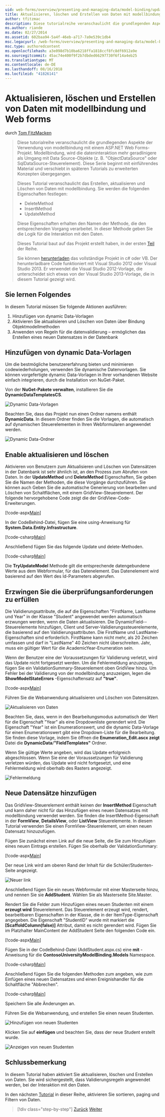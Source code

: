 ```yaml
---
uid: web-forms/overview/presenting-and-managing-data/model-binding/updating-deleting-and-creating-data
title: Aktualisieren, löschen und Erstellen von Daten mit modellbindung und Web Forms | Microsoft-Dokumentation
author: tfitzmac
description: Diese tutorialreihe veranschaulicht die grundlegenden Aspekte der Verwendung von modellbindung mit einem ASP.NET Web Forms-Projekt. Modellbindung macht die dateninteraktion Weitere gerade-...
ms.author: riande
ms.date: 02/27/2014
ms.assetid: 602baa94-5a4f-46eb-a717-7a9e539c1db4
msc.legacyurl: /web-forms/overview/presenting-and-managing-data/model-binding/updating-deleting-and-creating-data
msc.type: authoredcontent
ms.openlocfilehash: a3e098d7b10ba6218ffa1818ccf8fc8df6912a9e
ms.sourcegitcommit: 45ac74e400f9f2b7dbded66297730f6f14a4eb25
ms.translationtype: MT
ms.contentlocale: de-DE
ms.lasthandoff: 08/16/2018
ms.locfileid: "41826141"
---
```

<a name="updating-deleting-and-creating-data-with-model-binding-and-web-forms"></a>Aktualisieren, löschen und Erstellen von Daten mit modellbindung und Web forms
====================
durch [Tom FitzMacken](https://github.com/tfitzmac)

> Diese tutorialreihe veranschaulicht die grundlegenden Aspekte der Verwendung von modellbindung mit einem ASP.NET Web Forms-Projekt. Modellbindung, wird die dateninteraktion mehr geradlinigere als Umgang mit Data Source-Objekte (z. B. "ObjectDataSource" oder SqlDataSource-Steuerelement). Diese Serie beginnt mit einführendes Material und verschiebt in späteren Tutorials zu erweiterten Konzepten übergegangen.
> 
> Dieses Tutorial veranschaulicht das Erstellen, aktualisieren und Löschen von Daten mit modellbindung. Sie werden die folgenden Eigenschaften festlegen:
> 
> - DeleteMethod
> - InsertMethod
> - UpdateMethod
> 
> Diese Eigenschaften erhalten den Namen der Methode, die den entsprechenden Vorgang verarbeitet. In dieser Methode geben Sie die Logik für die Interaktion mit den Daten.
> 
> Dieses Tutorial baut auf das Projekt erstellt haben, in der ersten [Teil](retrieving-data.md) der Reihe.
> 
> Sie können [herunterladen](https://go.microsoft.com/fwlink/?LinkId=286116) das vollständige Projekt in c# oder VB. Der herunterladbare Code funktioniert mit Visual Studio 2012 oder Visual Studio 2013. Er verwendet die Visual Studio 2012-Vorlage, die unterscheidet sich etwas von der Visual Studio 2013-Vorlage, die in diesem Tutorial gezeigt wird.


## <a name="what-youll-build"></a>Sie lernen Folgendes

In diesem Tutorial müssen Sie folgende Aktionen ausführen:

1. Hinzufügen von dynamic Data-Vorlagen
2. Aktivieren Sie aktualisieren und Löschen von Daten über Bindung Objektmodellmethoden
3. Anwenden von Regeln für die datenvalidierung – ermöglichen das Erstellen eines neuen Datensatzes in der Datenbank

## <a name="add-dynamic-data-templates"></a>Hinzufügen von dynamic Data-Vorlagen

Um die bestmögliche benutzererfahrung bieten und minimieren codewiederholungen, verwenden Sie dynamische Datenvorlagen. Sie können vorgefertigte dynamic Data-Vorlagen in Ihrer vorhandenen Website einfach integrieren, durch die Installation von NuGet-Paket.

Von der **NuGet-Pakete verwalten**, installieren Sie die **DynamicDataTemplatesCS**.

![Dynamic Data-Vorlagen](updating-deleting-and-creating-data/_static/image1.png)

Beachten Sie, dass das Projekt nun einen Ordner namens enthält **DynamicData**. In diesem Ordner finden Sie die Vorlagen, die automatisch auf dynamischen Steuerelementen in Ihren Webformularen angewendet werden.

![Dynamic Data-Ordner](updating-deleting-and-creating-data/_static/image2.png)

## <a name="enable-updating-and-deleting"></a>Enable aktualisieren und löschen

Aktivieren von Benutzern zum Aktualisieren und Löschen von Datensätzen in der Datenbank ist sehr ähnlich ist, an den Prozess zum Abrufen von Daten. In der **UpdateMethod** und **DeleteMethod** Eigenschaften, Sie geben Sie die Namen der Methoden, die diese Vorgänge durchzuführen. Sie können auch Geben Sie die automatische Generierung von bearbeiten und Löschen von Schaltflächen, mit einem GridView-Steuerelement. Der folgende hervorgehobene Code zeigt die der GridView-Code-Erweiterungen.

[!code-aspx[Main](updating-deleting-and-creating-data/samples/sample1.aspx?highlight=4-5)]

In der CodeBehind-Datei, fügen Sie eine using-Anweisung für **System.Data.Entity.Infrastructure**.

[!code-csharp[Main](updating-deleting-and-creating-data/samples/sample2.cs)]

Anschließend fügen Sie das folgende Update und delete-Methoden.

[!code-csharp[Main](updating-deleting-and-creating-data/samples/sample3.cs)]

Die **TryUpdateModel** Methode gilt die entsprechende datengebundene Werte aus dem Webformular, für das Datenelement. Das Datenelement wird basierend auf den Wert des Id-Parameters abgerufen.

## <a name="enforce-validation-requirements"></a>Erzwingen Sie die überprüfungsanforderungen zu erfüllen

Die Validierungsattribute, die auf die Eigenschaften "FirstName, LastName und Year" in der Klasse "Student" angewendet werden automatisch erzwungen werden, wenn die Daten aktualisieren. Die DynamicField--Steuerelemente hinzufügen, Client und Server-Validierungssteuerelemente, die basierend auf den Validierungsattributen. Die FirstName und LastName-Eigenschaften sind erforderlich. FirstName kann nicht mehr, als 20 Zeichen umfassen und darf in "LastName" 40 Zeichen nicht überschreiten. Jahr, muss ein gültiger Wert für die AcademicYear-Enumeration sein.

Wenn der Benutzer eine der Voraussetzungen für Validierung verletzt, wird das Update nicht fortgesetzt werden. Um die Fehlermeldung anzuzeigen, fügen Sie ein ValidationSummary-Steuerelement oben GridView hinzu. Um Fehler bei der Validierung von der modellbindung anzuzeigen, legen die **ShowModelStateErrors** -Eigenschaftensatz auf **"true"**. 

[!code-aspx[Main](updating-deleting-and-creating-data/samples/sample4.aspx)]

Führen Sie die Webanwendung aktualisieren und Löschen von Datensätzen.

![Aktualisieren von Daten](updating-deleting-and-creating-data/_static/image3.png)

Beachten Sie, dass, wenn in den Bearbeitungsmodus automatisch der Wert für die Eigenschaft "Year" als eine Dropdownliste gerendert wird. Die Eigenschaft "Year" ist ein Enumerationswert, und die dynamic Data-Vorlage für einen Enumerationswert gibt eine Dropdown-Liste für die Bearbeitung. Sie finden diese Vorlage, indem Sie öffnen die **Enumeration\_Edit.ascx zeigt** Datei die **DynamicData**/**"FieldTemplates"** Ordner.

Wenn Sie gültige Werte angeben, wird das Update erfolgreich abgeschlossen. Wenn Sie eine der Voraussetzungen für Validierung verletzen würden, das Update wird nicht fortgesetzt, und eine Fehlermeldung wird oberhalb des Rasters angezeigt.

![Fehlermeldung](updating-deleting-and-creating-data/_static/image4.png)

## <a name="add-new-records"></a>Neue Datensätze hinzufügen

Das GridView-Steuerelement enthält keinen der **InsertMethod** Eigenschaft und kann daher nicht für das Hinzufügen eines neuen Datensatzes mit modellbindung verwendet werden. Sie finden die InsertMethod-Eigenschaft in der **FormView**, **DetailsView**, oder **ListView** Steuerelemente. In diesem Tutorial verwenden Sie einen FormView-Steuerelement, um einen neuen Datensatz hinzuzufügen.

Fügen Sie zunächst einen Link auf die neue Seite, die Sie zum Hinzufügen eines neuen Eintrags erstellen. Fügen Sie oberhalb der ValidationSummary:

[!code-aspx[Main](updating-deleting-and-creating-data/samples/sample5.aspx)]

Der neue Link wird am oberen Rand der Inhalt für die Schüler/Studenten-Seite angezeigt.

![Neuer link](updating-deleting-and-creating-data/_static/image5.png)

Anschließend fügen Sie ein neues Webformular mit einer Masterseite hinzu, und nennen Sie sie **AddStudent**. Wählen Sie als Masterseite Site.Master.

Rendert Sie die Felder zum Hinzufügen eines neuen Studenten mit einem **erzeugt wird** Steuerelement. Das Steuerelement erzeugt wird, rendert, bearbeitbaren Eigenschaften in der Klasse, die in der ItemType-Eigenschaft angegeben. Die Eigenschaft "StudentID" wurde mit markiert die **[ScaffoldColumn(false)]** Attribut, damit es nicht gerendert wird. Fügen Sie im Platzhalter MainContent der AddStudent Seite den folgenden Code ein.

[!code-aspx[Main](updating-deleting-and-creating-data/samples/sample6.aspx)]

Fügen Sie in der CodeBehind-Datei (AddStudent.aspx.cs) eine **mit** -Anweisung für die **ContosoUniversityModelBinding.Models** Namespace.

[!code-csharp[Main](updating-deleting-and-creating-data/samples/sample7.cs)]

Anschließend fügen Sie die folgenden Methoden zum angeben, wie zum Einfügen eines neuen Datensatzes und einen Ereignishandler für die Schaltfläche "Abbrechen".

[!code-csharp[Main](updating-deleting-and-creating-data/samples/sample8.cs)]

Speichern Sie alle Änderungen an.

Führen Sie die Webanwendung, und erstellen Sie einen neuen Studenten.

![Hinzufügen von neuen Studenten](updating-deleting-and-creating-data/_static/image6.png)

Klicken Sie auf **einfügen** und beachten Sie, dass der neue Student erstellt wurde.

![Anzeigen von neuen Studenten](updating-deleting-and-creating-data/_static/image7.png)

## <a name="conclusion"></a>Schlussbemerkung

In diesem Tutorial haben aktiviert Sie aktualisieren, löschen und Erstellen von Daten. Sie wird sichergestellt, dass Validierungsregeln angewendet werden, bei der Interaktion mit den Daten.

In den nächsten [Tutorial](sorting-paging-and-filtering-data.md) in dieser Reihe, aktivieren Sie sortieren, paging und Filtern von Daten.

> [!div class="step-by-step"]
> [Zurück](retrieving-data.md)
> [Weiter](sorting-paging-and-filtering-data.md)
